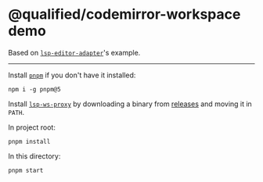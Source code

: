 # @qualified/codemirror-workspace demo

Based on [`lsp-editor-adapter`](https://github.com/wylieconlon/lsp-editor-adapter)'s example.

---

Install [`pnpm`] if you don't have it installed:

```
npm i -g pnpm@5
```

Install [`lsp-ws-proxy`](https://github.com/qualified/lsp-ws-proxy) by downloading a binary from [releases](https://github.com/qualified/lsp-ws-proxy/releases) and moving it in `PATH`.

In project root:

```
pnpm install
```

In this directory:

```
pnpm start
```

[`pnpm`]: https://pnpm.js.org/
